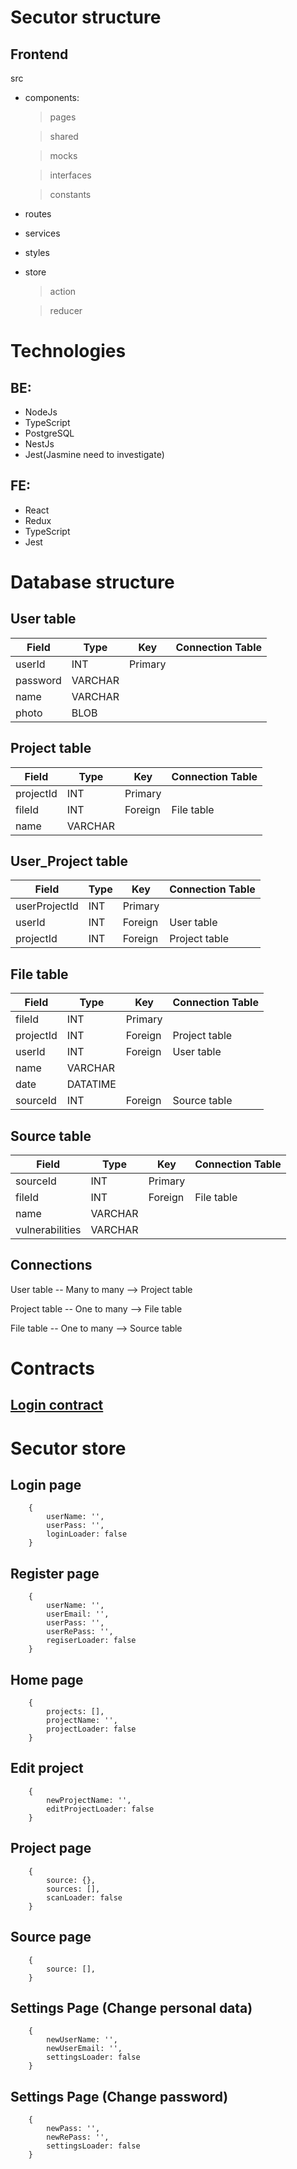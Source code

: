# Secutor structure

## Frontend

src

- components:

  > pages

  > shared

  > mocks

  > interfaces

  > constants

- routes
- services
- styles
- store

  > action

  > reducer

# Technologies

## BE:

- NodeJs
- TypeScript
- PostgreSQL
- NestJs
- Jest(Jasmine need to investigate)

## FE:

- React
- Redux
- TypeScript
- Jest

# Database structure

## User table

| Field    | Type    | Key     | Connection Table |
| -------- | ------- | ------- | ---------------- |
| userId   | INT     | Primary |                  |
| password | VARCHAR |         |                  |
| name     | VARCHAR |         |                  |
| photo    | BLOB    |         |                  |

## Project table

| Field     | Type    | Key     | Connection Table |
| --------- | ------- | ------- | ---------------- |
| projectId | INT     | Primary |                  |
| fileId    | INT     | Foreign | File table       |
| name      | VARCHAR |         |                  |

## User_Project table

| Field         | Type | Key     | Connection Table |
| ------------- | ---- | ------- | ---------------- |
| userProjectId | INT  | Primary |                  |
| userId        | INT  | Foreign | User table       |
| projectId     | INT  | Foreign | Project table    |

## File table

| Field     | Type     | Key     | Connection Table |
| --------- | -------- | ------- | ---------------- |
| fileId    | INT      | Primary |                  |
| projectId | INT      | Foreign | Project table    |
| userId    | INT      | Foreign | User table       |
| name      | VARCHAR  |         |                  |
| date      | DATATIME |         |                  |
| sourceId  | INT      | Foreign | Source table     |

## Source table

| Field           | Type    | Key     | Connection Table |
| --------------- | ------- | ------- | ---------------- |
| sourceId        | INT     | Primary |                  |
| fileId          | INT     | Foreign | File table       |
| name            | VARCHAR |         |                  |
| vulnerabilities | VARCHAR |         |                  |

## Connections

User table -- Many to many --> Project table

Project table -- One to many --> File table

File table -- One to many --> Source table

# Contracts

## [Login contract](./contracts/SecutorContracts.yaml)

# Secutor store

## Login page

```
    {
        userName: '',
        userPass: '',
        loginLoader: false
    }
```

## Register page

```
    {
        userName: '',
        userEmail: '',
        userPass: '',
        userRePass: '',
        regiserLoader: false
    }
```

## Home page

```
    {
        projects: [],
        projectName: '',
        projectLoader: false
    }
```

## Edit project

```
    {
        newProjectName: '',
        editProjectLoader: false
    }
```

## Project page

```
    {
        source: {},
        sources: [],
        scanLoader: false
    }
```

## Source page

```
    {
        source: [],
    }
```

## Settings Page (Change personal data)

```
    {
        newUserName: '',
        newUserEmail: '',
        settingsLoader: false
    }
```

## Settings Page (Change password)

```
    {
        newPass: '',
        newRePass: '',
        settingsLoader: false
    }
```
